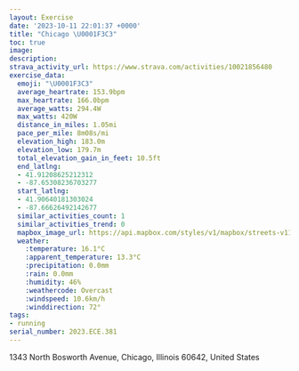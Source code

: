```yaml
---
layout: Exercise
date: '2023-10-11 22:01:37 +0000'
title: "Chicago \U0001F3C3"
toc: true
image:
description:
strava_activity_url: https://www.strava.com/activities/10021856480
exercise_data:
  emoji: "\U0001F3C3"
  average_heartrate: 153.9bpm
  max_heartrate: 166.0bpm
  average_watts: 294.4W
  max_watts: 420W
  distance_in_miles: 1.05mi
  pace_per_mile: 8m08s/mi
  elevation_high: 183.0m
  elevation_low: 179.7m
  total_elevation_gain_in_feet: 10.5ft
  end_latlng:
  - 41.91208625212312
  - -87.65308236703277
  start_latlng:
  - 41.90640181303024
  - -87.66626492142677
  similar_activities_count: 1
  similar_activities_trend: 0
  mapbox_image_url: https://api.mapbox.com/styles/v1/mapbox/streets-v11/static/path-5+787af2-1.0(sbx~F~iavOgBBsDCkFB%5B%3FKGC%5DDcECg%40F%5BRg%40DSIi%40EkAIi%40IgA%3FkBEuBAIEAWNAEAcFB_CEyAAgC%40%7BBHsBQ%7BBG_HBy%40%3F%7DAEoB),pin-s-s+e5b22e(-87.6664,41.90778),pin-s-f+89ae00(-87.65481999999996,41.91091000000002)/auto/800x800?access_token=pk.eyJ1Ijoiam9zaGJlY2ttYW4iLCJhIjoiY205eWR2aDd1MWZ6djJrbXc4a3M0bWZleiJ9.XiG9OWkNcZk2QzjJbxLB4A
  weather:
    :temperature: 16.1°C
    :apparent_temperature: 13.3°C
    :precipitation: 0.0mm
    :rain: 0.0mm
    :humidity: 46%
    :weathercode: Overcast
    :windspeed: 10.6km/h
    :winddirection: 72°
tags:
- running
serial_number: 2023.ECE.381
---
```

1343 North Bosworth Avenue, Chicago, Illinois 60642, United States
